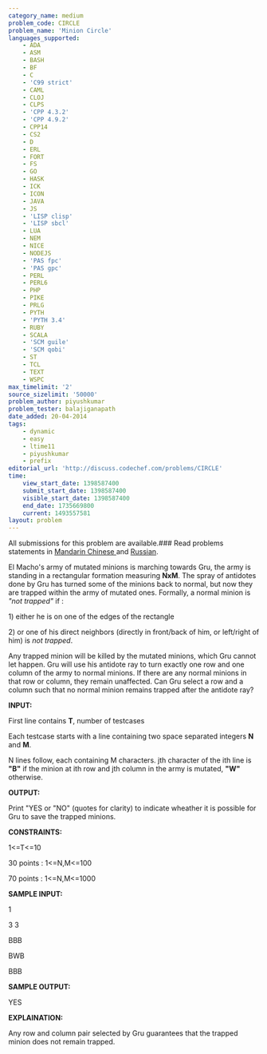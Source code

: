 ```yaml
---
category_name: medium
problem_code: CIRCLE
problem_name: 'Minion Circle'
languages_supported:
    - ADA
    - ASM
    - BASH
    - BF
    - C
    - 'C99 strict'
    - CAML
    - CLOJ
    - CLPS
    - 'CPP 4.3.2'
    - 'CPP 4.9.2'
    - CPP14
    - CS2
    - D
    - ERL
    - FORT
    - FS
    - GO
    - HASK
    - ICK
    - ICON
    - JAVA
    - JS
    - 'LISP clisp'
    - 'LISP sbcl'
    - LUA
    - NEM
    - NICE
    - NODEJS
    - 'PAS fpc'
    - 'PAS gpc'
    - PERL
    - PERL6
    - PHP
    - PIKE
    - PRLG
    - PYTH
    - 'PYTH 3.4'
    - RUBY
    - SCALA
    - 'SCM guile'
    - 'SCM qobi'
    - ST
    - TCL
    - TEXT
    - WSPC
max_timelimit: '2'
source_sizelimit: '50000'
problem_author: piyushkumar
problem_tester: balajiganapath
date_added: 20-04-2014
tags:
    - dynamic
    - easy
    - ltime11
    - piyushkumar
    - prefix
editorial_url: 'http://discuss.codechef.com/problems/CIRCLE'
time:
    view_start_date: 1398587400
    submit_start_date: 1398587400
    visible_start_date: 1398587400
    end_date: 1735669800
    current: 1493557581
layout: problem
---
```

All submissions for this problem are available.###  Read problems statements in [Mandarin Chinese ](http://www.codechef.com/download/translated/LTIME11/mandarin/CIRCLE.pdf) and [Russian](http://www.codechef.com/download/translated/LTIME11/russian/CIRCLE.pdf).

El Macho's army of mutated minions is marching towards Gru, the army is standing in a rectangular formation measuring **NxM**. The spray of antidotes done by Gru has turned some of the minions back to normal, but now they are trapped within the army of mutated ones. Formally, a normal minion is *"not trapped"* if :

1\) either he is on one of the edges of the rectangle

2\) or one of his direct neighbors (directly in front/back of him, or left/right of him) is *not trapped*.



Any trapped minion will be killed by the mutated minions, which Gru cannot let happen. Gru will use his antidote ray to turn exactly one row and one column of the army to normal minions. If there are any normal minions in that row or column, they remain unaffected. Can Gru select a row and a column such that no normal minion remains trapped after the antidote ray?



**INPUT:**

First line contains **T**, number of testcases

Each testcase starts with a line containing two space separated integers **N** and **M**.

N lines follow, each containing M characters. jth character of the ith line is **"B"** if the minion at ith row and jth column in the army is mutated, **"W"** otherwise.



**OUTPUT:**

Print "YES or "NO" (quotes for clarity) to indicate wheather it is possible for Gru to save the trapped minions.



**CONSTRAINTS:**

1&lt;=T&lt;=10

30 points : 1&lt;=N,M&lt;=100

70 points : 1&lt;=N,M&lt;=1000



**SAMPLE INPUT:**

1

3 3

BBB

BWB

BBB



**SAMPLE OUTPUT:**

YES



**EXPLAINATION:**

Any row and column pair selected by Gru guarantees that the trapped minion does not remain trapped.

